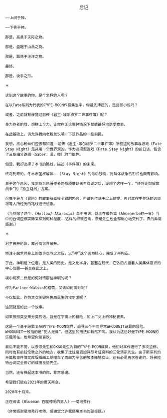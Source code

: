 <p align="center">后记</p>

	——上问于神。

	——下答于神。

	那是，高悬于天际之物。

	那是，盘踞于山岳之物。

	那是，飘荡于汪洋之物。

	最终。

	那是，汝手之形。

	＊

	读到这个故事的你，是个怎样的人呢？

	在以Fate系列为代表的TYPE-MOON作品集当中，你最先捧起的，是这部小说吗？

	或者，之前就有涉猎过前传《君主·埃尔梅罗二世事件簿》呢？

	身为作者的我，想拼上全力，让你在无论哪种情况下都能最好地享受故事。

	在此基础上，请允许我向老粉丝说明一下该作品的一些前提。

	我想，核心粉丝们应该都知道——前传《君主·埃尔梅罗二世事件簿》所叙述的故事与游戏《Fate Stay Night》是共用一个世界观的。作为选项型游戏《Fate Stay Night》的前日谈，包含了三条细分路线（Saber，凛，樱）的可能性。

	但是，我却选择了本书的路线，描述《事件簿》的未来。

	终将到来的，冬木市圣杯解体——《Stay Night》的最后残响，对解体战争的形式也颇有影响。

	基于这个原因，我同身为原著作者的奈须蘑菇先生商议之后，设想了这样一个，“终将走向解体战争”的『独立路线』方案。

	尽管不是与《冒险》的故事有直接关联的内容，但请各位基于以上前提，再对本作中登场的远坂凛等人所经历的路线进行想象。

	（当然除了这个，《Hollow/ Ataraxia》自不用说，就连在番外篇《Ahnenerbe的一日》当中的台词应该实际采样到何种程度——这样的细致咨询，奈绪先生也全都耐心地交代了。真的非常感谢。）

	＊

	君主离开伦敦，舞台向世界敞开。

	倾注于魔术师身上的故事也与之对应，以“神”这个词为核心，完成了再构造。

	于此，神明是上位者，是人类的历史，是文化本身，甚至在现代，它依旧占据着人类集体意识的中心位置——甚至在此之上。

	埃尔梅罗二世是如何对待那位神明的呢？

	作为Partner·Watson的格蕾，又该如何面对呢？

	不仅如此，作为本次关键角色而诞生的埃尔戈呢？

	这回就是如此一个故事。

	如果按照类型来分类的话，就是在字面上的冒险，加上广义上的神秘要素。

	这是一个基于纷繁复杂的TYPE-MOON世界，追寻三个不同寻常WHODUNIT谜题的冒险。WHODUNIT一般指的是“犯人是谁”，但这里的用法却截然不同。我认为这恰好是TYPE-MOON的乐趣所在，也希望你能喜欢。

	最后不能不提，以奈须先生和OKSG先生为首的TYPE-MOON成员，他们对本作进行了多次监修。同时也有前往伦敦之外的地方，收集了比往常更加详尽考证资料的三轮清宗先生。由于新系列的开篇和事件簿文库版插画工期撞车了而颇为辛苦的坂本峰地女士，还有必须再次答谢的，将弗拉特台词完全修订的成田良悟先生。

	当然，还有捧起这本书的你，非常感谢。

	希望我们能在2021年的夏天再会。

	2020年十月末。

	正在阅读《Blueman 吞噬神明的男人》——菊地秀行

	（非常感谢菊地秀行老师，感谢您允许我使用本书的副标题。）


